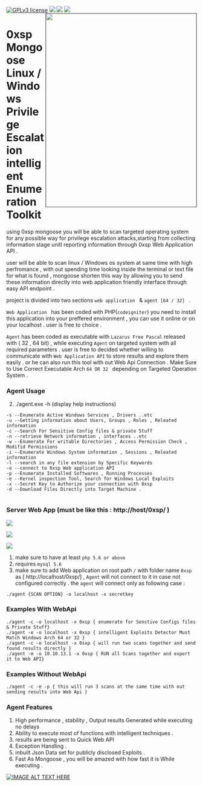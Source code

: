 [![GPLv3 license](https://img.shields.io/badge/License-GPLv3-blue.svg)](http://perso.crans.org/besson/LICENSE.html)
[<img src="https://img.shields.io/badge/slack-@0xsp/npp-yellow.svg?logo=slack">](https://0xsp.slack.com/messages/CK3J9QWF2/)
[<img src="https://img.shields.io/badge/build%20with-Lazarus-red.svg">](https://www.lazarus-ide.org/)
[<img src="https://img.shields.io/badge/sponsored%20by-Secploit-green.svg">](https://secploit.com/)
[<img align="right" src="https://i.ibb.co/ss9jyMP/logo-m.png" height="512" width="400">]()

# 0xsp Mongoose Linux / Windows Privilege Escalation intelligent Enumeration Toolkit


using 0xsp mongoose you will be able to scan targeted operating system for any possible way for privilege escalation attacks,starting from 
collecting information stage unitl reporting information through 0xsp Web Application API . 

user will be able to scan  linux / Windows os system at same time with high perfromance , with out spending time looking inside the terminal or text file for what is found , mongoose shorten this way by allowing you to send these information directly into web application friendly interface through easy API endpoint . 

project is divided into two sections `web application ` & `agent [64 / 32] ` . 

`Web Application ` has been coded with PHP(`codeigniter`) you need to install this application into your preffered environment , you can use it online or on your localhost . user is free to choice .

`Agent` has been coded as executable  with `Lazarus Free Pascal`  released with ( 32 , 64 bit) ,
while executing `Agent` on targeted system with all required parameters . user is free to decided whether  willing to communicate with `Web Application API` to store results and explore them easily . or he can also run this tool with out Web Api Connection . Make Sure to Use Correct Executable Arch `64 OR 32 ` depending on Targeted Operation System . 



### Agent Usage 

2. ./agent.exe -h (display help instructions) 

```
-s --Enumerate Active Windows Services , Drivers ..etc 
-u --Getting information about Users, Groups , Roles , Releated information 
-c --Search For Sensitive Config files & private Stuff 
-n --retrieve Network information , interfaces ..etc 
-w --Enumerate For writable Directories , Access Permission Check , Modifid Permissions 
-i --Enumerate Windows System information , Sessions , Releated information 
-l --search in any file extension by Specific Keywords 
-o --connect to 0xsp Web application API 
-p --Enumerate Installed Softwares , Running Processes 
-e --Kernel inspection Tool, Search for Windows Local Exploits 
-x --Secret Key to Authorize your connection with 0xsp 
-d --Download Files Directly into Target Machine . 


```

### Server Web App (must be like this  : http://host/0xsp/ )

[<img src="https://github.com/lawrenceamer/0xsp-Mongoose/blob/master/Windows%20Agent%20Source%20Code/Screenshot_2019-08-09%20Dashboard.png?raw=true">]()

[<img src="https://github.com/lawrenceamer/0xsp-Mongoose/blob/master/Windows%20Agent%20Source%20Code/Screenshot_2019-08-09%20Scan%20Results.png?raw=true">]()

[<img src="https://github.com/lawrenceamer/0xsp-Mongoose/blob/master/Windows%20Agent%20Source%20Code/Screenshot_2019-08-09%20Scan%20Results(1).png?raw=true">]()

1. make sure to have at least `php 5.6 or above` 
2. requires  `mysql 5.6` 
3. make sure to add Web application on root path `/` with folder name  `0xsp` as  [ http://localhost/0xsp/]  , `Agent` will not connect to it in case not configured correctly . the `agent` will connect only as following case : 
```
./agent {SCAN OPTION} -o localhost -x secretkey
```


### Examples With WebApi  

```
./agent -c -o localhost -x 0xsp { enumerate for Senstive Configs files & Private Stuff} 
./agent -e -o localhost -x 0xsp { intelligent Exploits Detector Must Match Windows Arch 64 or 32 }
./agent -c -e localhost -x 0sxp { will run two scans together and send found results directly }
./agent -m -o 10.10.13.1 -x 0xsp { RUN all Scans together and export it to Web API} 
```

### Examples Without WebApi

```
./agent -c -e -p { this will run 3 scans at the same time with out sending results into Web Api }
```

### Agent Features 

1. High performance , stability , Output results Generated while executing no delays 
2. Ability to execute most of functions with intelligent techniques . 
3. results are being sent to Quick Web API
4. Exception Handling . 
5. inbuilt Json Data set for publicly disclosed Exploits . 
6. Fast As Mongoose , you will be amazed with how fast it is While executing . 

[![IMAGE ALT TEXT HERE](https://img.youtube.com/vi/lG3HS7a9sVc/0.jpg)](https://www.youtube.com/watch?v=lG3HS7a9sVc)

